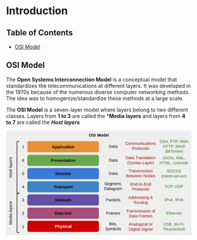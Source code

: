 # Introduction

## Table of Contents

- [OSI Model](#osi-model)

## OSI Model

The **Open Systems Interconnection Model** is a conceptual model that standardizes the telecommunications at different layers. It was developed in the 1970s because of the numerous diverse computer networking methods. The idea was to homogenize/standardize these methods at a large scale.

The **OSI Model** is a seven-layer model where layers belong to two different classes. Layers from **1 to 3** are called the ***Media layers** and layers from **4 to 7** are called the ***Host layers***

![img_1](/networks/introduction/resources/osi-model.png)